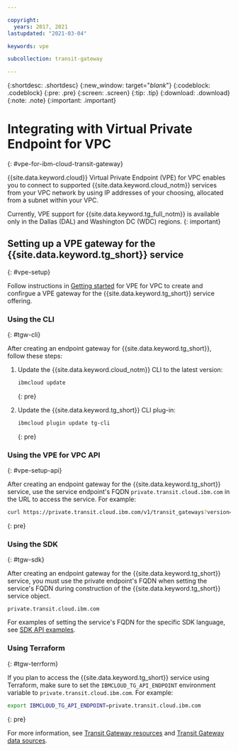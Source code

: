 ```yaml
---

copyright:
  years: 2017, 2021
lastupdated: "2021-03-04"

keywords: vpe

subcollection: transit-gateway

---
```


{:shortdesc: .shortdesc}
{:new_window: target="_blank_"}
{:codeblock: .codeblock}
{:pre: .pre}
{:screen: .screen}
{:tip: .tip}
{:download: .download}
{:note: .note}
{:important: .important}

# Integrating with Virtual Private Endpoint for VPC
{: #vpe-for-ibm-cloud-transit-gateway}

{{site.data.keyword.cloud}} Virtual Private Endpoint (VPE) for VPC enables you to connect to supported {{site.data.keyword.cloud_notm}} services from your VPC network by using IP addresses of your choosing, allocated from a subnet within your VPC.

Currently, VPE support for {{site.data.keyword.tg_full_notm}} is available only in the Dallas (DAL) and Washington DC (WDC) regions.
{: important}

## Setting up a VPE gateway for the {{site.data.keyword.tg_short}} service
{: #vpe-setup}

Follow instructions in [Getting started](/docs/vpc?topic=vpc-about-vpe#vpe-getting-started) for VPE for VPC to create and confirgue a VPE gateway for the {{site.data.keyword.tg_short}} service offering.

### Using the CLI
{: #tgw-cli}

After creating an endpoint gateway for {{site.data.keyword.tg_short}}, follow these steps:

1. Update the {{site.data.keyword.cloud_notm}} CLI to the latest version:

   ```sh
   ibmcloud update
   ```
   {: pre}
1. Update the {{site.data.keyword.tg_short}} CLI plug-in:

   ```sh
   ibmcloud plugin update tg-cli
   ```
   {: pre}

### Using the VPE for VPC API
{: #vpe-setup-api}

After creating an endpoint gateway for the {{site.data.keyword.tg_short}} service, use the service endpoint's FQDN  `private.transit.cloud.ibm.com` in the URL to access the service. For example:

```sh
curl https://private.transit.cloud.ibm.com/v1/transit_gateways?version='2020-03-31' -H "Authorization: Bearer $iam_token"
```
{: pre}

### Using the SDK
{: #tgw-sdk}

After creating an endpoint gateway for the {{site.data.keyword.tg_short}} service, you must use the private endpoint's FQDN when setting the service's FQDN during construction of the {{site.data.keyword.tg_short}} service object.

```
private.transit.cloud.ibm.com
```

For examples of setting the service's FQDN for the specific SDK language, see [SDK API examples](/apidocs/transit-gateway?code=go#api-endpoint).  

### Using Terraform
{: #tgw-terrform}

If you plan to access the {{site.data.keyword.tg_short}} service using Terraform, make sure to set the `IBMCLOUD_TG_API_ENDPOINT` environment variable to `private.transit.cloud.ibm.com`. For example:

```sh
export IBMCLOUD_TG_API_ENDPOINT=private.transit.cloud.ibm.com
```
{: pre}

For more information, see [Transit Gateway resources](/docs/ibm-cloud-provider-for-terraform?topic=ibm-cloud-provider-for-terraform-tg-resource) and [Transit Gateway data sources](/docs/ibm-cloud-provider-for-terraform?topic=ibm-cloud-provider-for-terraform-transit-gateway-ds).
